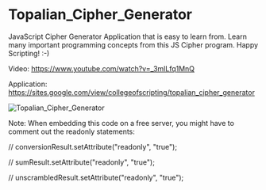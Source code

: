 # Topalian_Cipher_Generator
JavaScript Cipher Generator Application that is easy to learn from. Learn many important programming concepts from this JS Cipher program. Happy Scripting! :-)

Video: https://www.youtube.com/watch?v=_3mlLfq1MnQ

Application: https://sites.google.com/view/collegeofscripting/topalian_cipher_generator

![Topalian_Cipher_Generator](https://pbs.twimg.com/media/F0HQkKWX0AAuBuT?format=png&name=small)

Note: When embedding this code on a free server, you might have to comment out the readonly statements:

// conversionResult.setAttribute("readonly", "true");

// sumResult.setAttribute("readonly", "true");

// unscrambledResult.setAttribute("readonly", "true");
